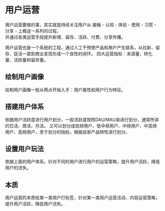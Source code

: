 # 用户运营
用户运营要做的事，其实就是持续关注用户从
接触 - 认知 - 体验 - 使用 - 习惯 - 分享 - 上瘾这一系列的过程，  
并通过各类运营手段提升新增、留存、活跃、付费、分享传播。

用户运营也是一个系统的工程，通过人工干预使产品和用户产生联系，从拉新、留存、促活一直到商业变现形成一个良性的闭环。
四大运营指标：来源量、转化量、活跃量和留存量。

## 绘制用户画像
绘制用户画像一般从两点开始入手：用户属性和用户行为特征。

## 搭建用户体系

依据用户活跃度进行用户划分，一般活跃度按照DAU/MAU来进行划分，通常所讲的日活、周活、月活。
又可以划分成低频用户、低中频用户、中频用户、中高频用户、高频用户，至于划分的指标，根据自家产品特性进行划分。

## 设置用户玩法

依据上面的用户体系，针对不同的用户进行用户的运营策略，提升用户活跃，降低用户的流失。

## 本质

用户运营的本质给某一类用户打标签，针对某一类用户运营活动、内容运营策略，提升用户活跃，降低用户流失。
